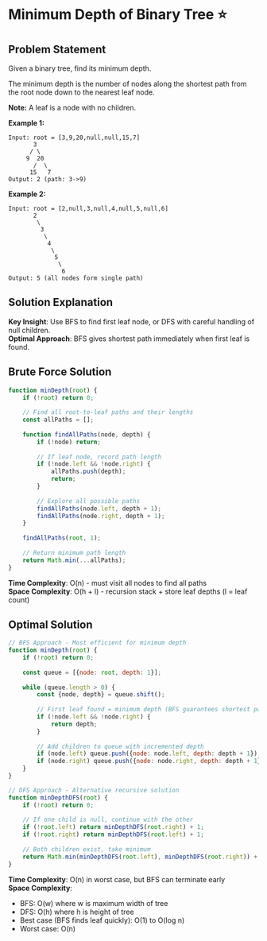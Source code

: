 # Minimum Depth of Binary Tree ⭐

## Problem Statement

Given a binary tree, find its minimum depth.

The minimum depth is the number of nodes along the shortest path from the root node down to the nearest leaf node.

**Note:** A leaf is a node with no children.

**Example 1:**
```
Input: root = [3,9,20,null,null,15,7]
       3
      / \
     9  20
       /  \
      15   7
Output: 2 (path: 3->9)
```

**Example 2:**
```
Input: root = [2,null,3,null,4,null,5,null,6]
       2
        \
         3
          \
           4
            \
             5
              \
               6
Output: 5 (all nodes form single path)
```

## Solution Explanation

**Key Insight**: Use BFS to find first leaf node, or DFS with careful handling of null children.  
**Optimal Approach**: BFS gives shortest path immediately when first leaf is found.

## Brute Force Solution

```javascript
function minDepth(root) {
    if (!root) return 0;
    
    // Find all root-to-leaf paths and their lengths
    const allPaths = [];
    
    function findAllPaths(node, depth) {
        if (!node) return;
        
        // If leaf node, record path length
        if (!node.left && !node.right) {
            allPaths.push(depth);
            return;
        }
        
        // Explore all possible paths
        findAllPaths(node.left, depth + 1);
        findAllPaths(node.right, depth + 1);
    }
    
    findAllPaths(root, 1);
    
    // Return minimum path length
    return Math.min(...allPaths);
}
```

**Time Complexity**: O(n) - must visit all nodes to find all paths  
**Space Complexity**: O(h + l) - recursion stack + store leaf depths (l = leaf count)

## Optimal Solution

```javascript
// BFS Approach - Most efficient for minimum depth
function minDepth(root) {
    if (!root) return 0;
    
    const queue = [{node: root, depth: 1}];
    
    while (queue.length > 0) {
        const {node, depth} = queue.shift();
        
        // First leaf found = minimum depth (BFS guarantees shortest path)
        if (!node.left && !node.right) {
            return depth;
        }
        
        // Add children to queue with incremented depth
        if (node.left) queue.push({node: node.left, depth: depth + 1});
        if (node.right) queue.push({node: node.right, depth: depth + 1});
    }
}

// DFS Approach - Alternative recursive solution
function minDepthDFS(root) {
    if (!root) return 0;
    
    // If one child is null, continue with the other
    if (!root.left) return minDepthDFS(root.right) + 1;
    if (!root.right) return minDepthDFS(root.left) + 1;
    
    // Both children exist, take minimum
    return Math.min(minDepthDFS(root.left), minDepthDFS(root.right)) + 1;
}
```

**Time Complexity**: O(n) in worst case, but BFS can terminate early  
**Space Complexity**: 
- BFS: O(w) where w is maximum width of tree
- DFS: O(h) where h is height of tree  
- Best case (BFS finds leaf quickly): O(1) to O(log n)  
- Worst case: O(n) 
